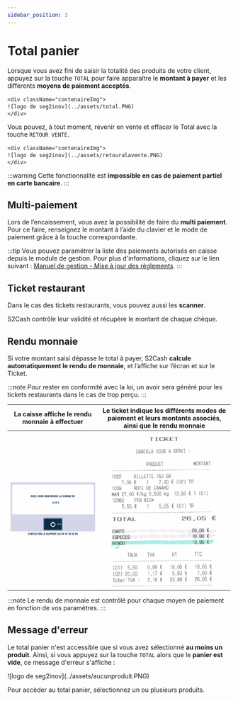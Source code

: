 ```yaml
---
sidebar_position: 3
---
```


# Total panier

Lorsque vous avez fini de saisir la totalité des produits de votre client, appuyez sur la touche ```TOTAL``` pour faire apparaître le **montant à payer** et les différents **moyens de paiement acceptés**.


    <div className="contenaireImg">
    ![logo de seg2inov](../assets/total.PNG)
    </div>

Vous pouvez, à tout moment, revenir en vente et effacer le Total avec la touche ```RETOUR VENTE```.

    <div className="contenaireImg">
    ![logo de seg2inov](../assets/retouralavente.PNG)
    </div>

:::warning
Cette fonctionnalité est **impossible en cas de paiement partiel en carte bancaire**.
:::

## Multi-paiement 

Lors de l’encaissement, vous avez la possibilité de faire du **multi paiement**. Pour ce faire, renseignez le montant à l’aide du clavier et le mode de paiement grâce à la touche correspondante.

:::tip
Vous pouvez paramétrer la liste des paiements autorisés en caisse depuis le module de gestion. Pour plus d'informations, cliquez sur le lien suivant : [Manuel de gestion - Mise à jour des règlements](https://aide.seg2inov.fr/docs/manuel-gestion/gestion-de-caisse/maj-reglements).
:::

## Ticket restaurant 

Dans le cas des tickets restaurants, vous pouvez aussi les **scanner**. 

S2Cash contrôle leur validité et récupère le montant de chaque chèque.

## Rendu monnaie 

Si votre montant saisi dépasse le total à payer, S2Cash **calcule automatiquement le rendu de monnaie**, et l’affiche sur l’écran et sur le Ticket.

:::note
Pour rester en conformité avec la loi, un avoir sera généré pour les tickets restaurants dans le cas de trop perçu.
:::

| La caisse affiche le rendu monnaie à effectuer | Le ticket indique les différents modes de paiement et leurs montants associés, ainsi que le rendu monnaie |
|-----------|-----|
| ![logo de seg2inov](../assets/ticketpart0.PNG) | ![logo de seg2inov](../assets/ticketpaiement.PNG)   | 

:::note
Le rendu de monnaie est contrôlé pour chaque moyen de paiement en fonction de vos paramètres.
:::

## Message d'erreur 

Le total panier n'est accessible que si vous avez sélectionné **au moins un produit**. Ainsi, si vous appuyez sur la touche ```TOTAL``` alors que le **panier est vide**, ce message d'erreur s'affiche : 

<div className="contenaireImg">
    ![logo de seg2inov](../assets/aucunproduit.PNG)
    </div>

 Pour accéder au total panier, sélectionnez un ou plusieurs produits. 